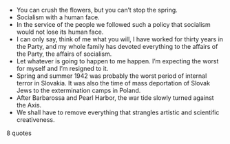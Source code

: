  - You can crush the flowers, but you can’t stop the spring.
 - Socialism with a human face.
 - In the service of the people we followed such a policy that socialism would not lose its human face.
 - I can only say, think of me what you will, I have worked for thirty years in the Party, and my whole family has devoted everything to the affairs of the Party, the affairs of socialism.
 - Let whatever is going to happen to me happen. I’m expecting the worst for myself and I’m resigned to it.
 - Spring and summer 1942 was probably the worst period of internal terror in Slovakia. It was also the time of mass deportation of Slovak Jews to the extermination camps in Poland.
 - After Barbarossa and Pearl Harbor, the war tide slowly turned against the Axis.
 - We shall have to remove everything that strangles artistic and scientific creativeness.

8 quotes
